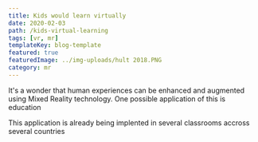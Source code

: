 ```yaml
---
title: Kids would learn virtually
date: 2020-02-03
path: /kids-virtual-learning
tags: [vr, mr]
templateKey: blog-template
featured: true
featuredImage: ../img-uploads/hult 2018.PNG
category: mr
---
```

It's a wonder that human experiences can be enhanced and augmented using Mixed Reality technology. One possible application of this is education

This application is already being implented in several classrooms accross several countries